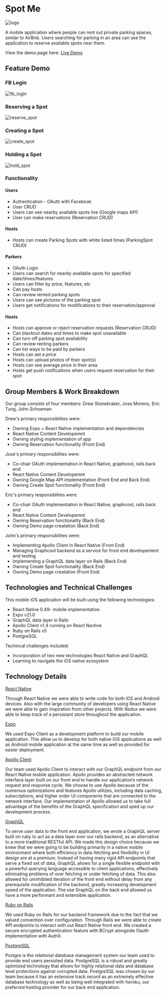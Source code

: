 # Spot Me

![logo](https://github.com/johnschoeman/spotme/blob/master/docs/icons/spotme_logo.png)

 A mobile application where people can rent out private parking spaces, similar to AirBnb. Users searching for parking in an area can use the application to reserve available spots near them.

View the demo page here:
 [Live Demo](https://aldahir15.github.io/SpotMeApp/)

## Feature Demo

### FB Login

![fb_login](https://res.cloudinary.com/dekgrddbo/image/upload/v1508124220/spot_me/fb_login.gif)

### Reserving a Spot

![reserve_spot](https://cloudinary.com/console/media_library#/dialog/image/upload/spot_me%2Freserve_spot_4)

### Creating a Spot

![create_spot](https://res.cloudinary.com/dekgrddbo/image/upload/v1508124226/spot_me/create_spot.gif)

### Holding a Spot

![hold_spot](https://res.cloudinary.com/dekgrddbo/image/upload/v1508124223/spot_me/hold_spot.gif)

### Functionality

#### Users
- Authentication - OAuth with Facebook
- User CRUD
- Users can see nearby available spots live (Google maps API)
- User can make reservations (Reservation CRUD)

#### Hosts
- Hosts can create Parking Spots with white listed times (ParkingSpot CRUD)


#### Parkers
- OAuth Login 
- Users can search for nearby available spots for specified date/times/features
- Users can filter by price, features, etc
- Can pay hosts
- Can review rented parking spots
- Users can see pictures of the parking spot
- Users get notifications for modifications to their reservation/approval

#### Hosts
- Hosts can approve or reject reservation requests (Reservation CRUD)
- Can blackout dates and times to make spot unavailable
- Can turn off parking spot availability
- Can review renting parkers
- Can list ways to be paid by parkers
- Hosts can set a price
- Hosts can upload photos of their spot(s)
- Hosts can see average price in their area
- Hosts get push notifications when users request reservation for their spot

## Group Members & Work Breakdown

Our group consists of four members: Drew Stonebraker, Jose Moreno, Eric Tung, John Schoeman

Drew's primary responsiblities were:
* Owning Expo + React Native implementation and dependencies
* React Native Content Developemnt
* Owning styling implementation of app
* Owning Reservation functionality (Front End)

Jose's primary responsiblities were:
* Co-chair OAuth implementation in React Native, graphcool, rails back end
* React Native Content Developemnt
* Owning Google Map API implementation (Front End and Back End)
* Owning Create Spot functionality (Front End)

Eric's primary responsiblities were:
* Co-chair OAuth implementation in React Native, graphcool, rails back end
* React Native Content Developemnt
* Owning Reservation functionality (Back End)
* Owning Demo page creatation (Back End)

John's primary responsiblities were:
* Implementing Apollo Client in React Native (Front End)
* Managing Graphcool backend as a service for front end developement and testing
* Implementing a GraphQL data layer on Rails (Back End)
* Owning Create Spot functionality (Back End)
* Owning Demo page creatation (Front End)

## Technologies and Technical Challenges

This mobile iOS applicaiton will be built using the following technologies:

- React Native 0.49- mobile implementation
- Expo v21.0
- GraphQL data layer in Rails
- Apollo Client v1.4 running on React Navtive
- Ruby on Rails v5
- PostgreSQL

Techincal challenges included:
 - Incorporation of two new technologies React Native and GraphQL
 - Learning to navigate the iOS native ecosystem

## Technology Details

[React Native](https://facebook.github.io/react-native/)

Through React Native we were able to write code for both iOS and Android devices. Also with the large community of developers using React Native we were able to gain inspiration from other projects. With Redux we were able to keep track of a persistant store throughout the application.

[Expo](https://expo.io/)

We used Expo Client as a development platform to build our mobile application. This allow us to develop for both native iOS applications as well as Android mobile application at the same time as well as provided for easier deployment.

[Apollo Client](http://dev.apollodata.com/)

Our team used Apollo Client to interact with our GraphQL endpoint from our React Native mobile application. Apollo provides an abstracted network interface layer built on our front end to handle our application’s network request and response cycle. We choose to use Apollo because of the numerous optimizations and features Apollo utilizes, including data caching, subscriptions, and higher order UI components that are connected to the network interface. Our implementation of Apollo allowed us to take full advantage of the benefits of the GraphQL specification and sped up our development process.

[GraphQL](http://graphql.org/)

To serve user data to the front end application, we wrote a GraphQL server built on ruby to act as a data layer over our rails backend, as an alternative to a more traditional RESTful API. We made this design choice because we knew that we were going to be building primarily in a native mobile environment where both efficiency in data fetching and flexibility in UI design are at a premium. Instead of having many rigid API endpoints that serve a fixed set of data, GraphQL allows for a single flexible endpoint with a powerful querying language accessible to client applications, effectively eliminating problems of over fetching or under fetching of data. This also allowed for uninhibited iteration of the front end without delay from any prerequisite modification of the backend, greatly increasing development speed of the application. The use GraphQL on the back end allowed us have a more performant and extensible application.

[Ruby on Rails](http://rubyonrails.org/)

We used Ruby on Rails for our backend framework due to the fact that we valued convention over configuration. Through Rails we were able to create API endpoints to interact with out React Native front end. We created a secure encrypted authentication feature with BCrypt alongside Oauth implementation with Auth0.

[PostgreSQL](https://www.postgresql.org/)

Postgre is the relational database management system our team used to provide end users persisted data. PostgreSQL is a robust and greatly optimized technology that allows for highly relational data and database level protections against corrupted data. PostgreSQL was chosen by our team because it has an extensive track record as an extremely effective database technology as well as being well integrated with heroku, our preferred hosting provider for our back end application.